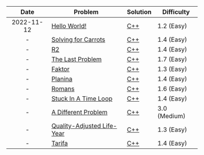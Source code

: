 |Date|Problem|Solution|Difficulty|
|:---:|---|---|---|
|2022-11-12|[Hello World!](https://open.kattis.com/problems/hello)|[C++](/kattis/src/hello.cpp)|1.2 (Easy)|
|-|[Solving for Carrots](https://open.kattis.com/problems/carrots)|[C++](/kattis/src/carrots.cpp)|1.4 (Easy)|
|-|[R2](https://open.kattis.com/problems/r2)|[C++](/kattis/src/r2.cpp)|1.4 (Easy)|
|-|[The Last Problem](https://open.kattis.com/problems/thelastproblem)|[C++](/kattis/src/thelastproblem.cpp)|1.7 (Easy)|
|-|[Faktor](https://open.kattis.com/problems/faktor)|[C++](/kattis/src/faktor.cpp)|1.3 (Easy)|
|-|[Planina](https://open.kattis.com/problems/planina)|[C++](/kattis/src/planina.cpp)|1.4 (Easy)|
|-|[Romans](https://open.kattis.com/problems/romans)|[C++](/kattis/src/romans.cpp)|1.6 (Easy)|
|-|[Stuck In A Time Loop](https://open.kattis.com/problems/timeloop)|[C++](/kattis/src/timeloop.cpp)|1.4 (Easy)|
|-|[A Different Problem](https://open.kattis.com/problems/different)|[C++](/kattis/src/different.cpp)|3.0 (Medium)|
|-|[Quality-Adjusted Life-Year](https://open.kattis.com/problems/qaly)|[C++](/kattis/src/qaly.cpp)|1.3 (Easy)|
|-|[Tarifa](https://open.kattis.com/problems/tarifa)|[C++](/kattis/src/tarifa.cpp)|1.4 (Easy)|

